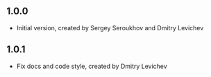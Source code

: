 ## 1.0.0

- Initial version, created by Sergey Seroukhov and Dmitry Levichev

## 1.0.1

- Fix docs and code style, created by Dmitry Levichev